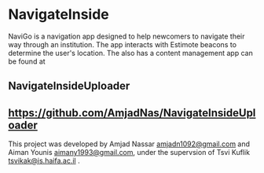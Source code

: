 # NavigateInside

NaviGo is a navigation app designed to help newcomers to navigate their way through an institution. 
The app interacts with Estimote beacons to determine the user's location.
The also has a content management app can be found at 
## NavigateInsideUploader
## https://github.com/AmjadNas/NavigateInsideUploader
This project was developed by Amjad Nassar amjadn1092@gmail.com
and 
Aiman Younis aimany1993@gmail.com, 
under the supervsion of Tsvi Kuflik tsvikak@is.haifa.ac.il .
